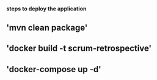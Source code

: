#### steps to deploy the application
## 'mvn clean package'

## 'docker build -t scrum-retrospective'

## 'docker-compose up -d'